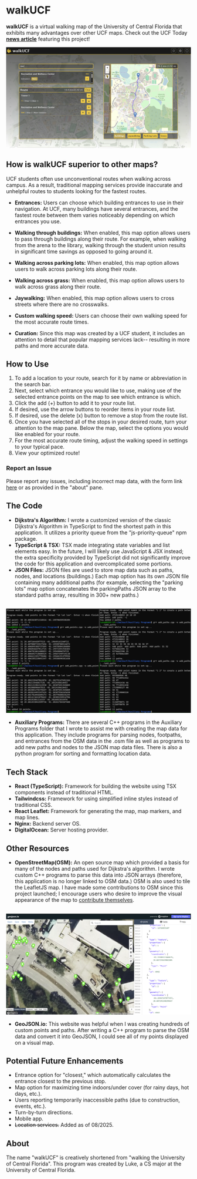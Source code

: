 # walkUCF
**walkUCF** is a virtual walking map of the University of Central Florida that exhibits many advantages over other UCF maps. Check out the UCF Today **[news article](https://www.ucf.edu/news/programming-student-develops-app-that-maps-the-quickest-routes-around-the-ucf-campus/)** featuring this project!
  
![Homepage Screenshot](images/homepage.png)

## How is walkUCF superior to other maps?
UCF students often use unconventional routes when walking across campus. As a result, traditional mapping services provide inaccurate and unhelpful routes to students looking for the fastest routes.
- **Entrances:** Users can choose which building entrances to use in their navigation. At UCF, many buildings have several entrances, and the fastest route between them varies noticeably depending on which entrances you use.

- **Walking through buildings:** When enabled, this map option allows users to pass through buildings along their route. For example, when walking from the arena to the library, walking through the student union results in significant time savings as opposed to going around it.

- **Walking across parking lots:** When enabled, this map option allows users to walk across parking lots along their route.

- **Walking across grass:** When enabled, this map option allows users to walk across grass along their route.

- **Jaywalking:** When enabled, this map option allows users to cross streets where there are no crosswalks.

- **Custom walking speed:** Users can choose their own walking speed for the most accurate route times.

- **Curation:** Since this map was created by a UCF student, it includes an attention to detail that popular mapping services lack-- resulting in more paths and more accurate data.

## How to Use
1. To add a location to your route, search for it by name or abbreviation in the search bar.
2. Next, select which entrance you would like to use, making use of the selected entrance points on the map to see which
entrance is which.
3. Click the add (+) button to add it to your route list.
4. If desired, use the arrow buttons to reorder items in your route list.
5. If desired, use the delete (x) button to remove a stop from the route list. 
6. Once you have selected all of the stops in your desired route, turn your attention to the map pane. Below the map,
select the options you would like enabled for your route.
7. For the most accurate route timing, adjust the walking speed in settings to your typical pace.
8. View your optimized route!

### Report an Issue
Please report any issues, including incorrect map data, with the form link [here](https://docs.google.com/forms/d/e/1FAIpQLSc7kSWWmnO68TkJwnQDMlhnf3cZ2gaRdT9crBl4PxXvx3JQGg/viewform) or as provided in the "about" pane. 

## The Code
- **Dijkstra's Algorithm:** I wrote a customized version of the classic Dijkstra's Algorithm in TypeScript to find the shortest path in this application. It utilizes a priority queue from the "js-priority-queue" npm package.
- **TypeScript & TSX:** TSX made integrating state variables and list elements easy. 
In the future, I will likely use JavaScript & JSX instead; the extra specificity provided by TypeScript did not significantly improve the code for this application and overcomplicated some portions.
- **JSON Files:** JSON files are used to store map data such as paths, nodes, and locations (buildings.) Each map option has its own JSON file containing many additional paths (for example, selecting
the "parking lots" map option concatenates the parkingPaths JSON array to the standard paths array, resulting in 300+ new paths.)
## 
![Auxiliary Programs Screenshot](images/auxprogs.png)

- **Auxiliary Programs:** There are several C++ programs in the Auxiliary Programs folder that I wrote to assist me with creating the map data for this application. They include programs for parsing nodes, footpaths, and entrances from the OSM
data in the .osm file as well as programs to add new paths and nodes to the JSON map data files. There is also a python program for sorting and formatting location data.

## Tech Stack
- **React (TypeScript):** Framework for building the website using TSX components instead of traditional HTML.
- **Tailwindcss:** Framework for using simplified inline styles instead of traditional CSS.
- **React Leaflet:** Framework for generating the map, map markers, and map lines.
- **Nginx:** Backend server OS.
- **DigitalOcean:** Server hosting provider.

## Other Resources
- **OpenStreetMap(OSM):** An open source map which provided a basis for many of the nodes and paths used for Dijkstra's algorithm. I wrote custom C++ programs to parse this data into JSON arrays (therefore, this application is no longer linked to OSM data.) OSM is also used to tile the LeafletJS map. I have made some contributions to OSM since this project launched; I encourage users who desire to improve the visual appearance of the map to [contribute themselves](https://www.openstreetmap.org/#map=16/28.60327/-81.19849). 

## 
![Geojson Screenshot](images/geojson.png)

- **GeoJSON.io:** This website was helpful when I was creating hundreds of custom points and paths. After writing a C++ program to parse the OSM data and convert it into GeoJSON, I could see all
of my points displayed on a visual map.

## Potential Future Enhancements
- Entrance option for "closest," which automatically calculates the entrance closest to the previous stop.
- Map option for maximizing time indoors/under cover (for rainy days, hot days, etc.).
- Users reporting temporarily inaccessible paths (due to construction, events, etc.).
- Turn-by-turn directions.
- Mobile app.
- ~~Location services.~~ Added as of 08/2025.

## About
The name "walkUCF" is creatively shortened from "walking the University of Central Florida". This program was created by Luke, a CS major at the University of Central Florida.
